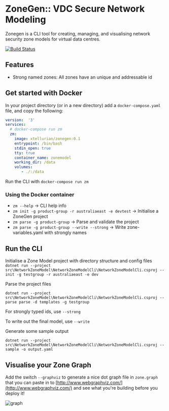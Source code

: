 # ZoneGen:: VDC Secure Network Modeling 
Zonegen is a CLI tool for creating, managing, and visualising network security zone models for virtual data centres.

[![Build Status](https://dev.azure.com/jordownado/zonegen/_apis/build/status/zonegen-CI)](https://dev.azure.com/jordownado/zonegen/_build/latest?definitionId=2)

## Features

* Strong named zones: All zones have an unique and addressable id

## Get started with Docker

In your project directory (or in a new directory) add a `docker-compose.yaml` file, and copy the following:

```yaml
version:  '3'
services:
  # docker-compose run zm
  zm:
    image: xtellurian/zonegen:0.1 
    entrypoint: /bin/bash
    stdin_open: true
    tty: true
    container_name: zonemodel
    working_dir: /data
    volumes:
       - ./:/data
```

Run the CLI with `docker-compose run zm`

### Using the Docker container

* `zm --help` -> CLI help info
* `zm init -g product-group -r australiaeast -e devtest` -> Initialise a ZoneGen project
* `zm parse -g product-group` -> Parse and validate the project
* `zm parse -g product-group --write --strong` -> Write zone-variables.yaml with strongly names


## Run the CLI

Initialise a Zone Model project with directory structure and config files
` dotnet run --project src\NetworkZoneModel\NetworkZoneModelCli\NetworkZoneModelCli.csproj -- init -g testgroup -r australiaeast -e dev`

Parse the project files

`dotnet run --project src\NetworkZoneModel\NetworkZoneModelCli\NetworkZoneModelCli.csproj -- parse parse -d templates -g testgroup`

For strongly typed ids, use `--strong`

To write out the final model, use `--write`


Generate some sample output

`dotnet run --project src\NetworkZoneModel\NetworkZoneModelCli\NetworkZoneModelCli.csproj -- sample -o output.yaml`


## Visualise your Zone Graph

Add the switch `--graphviz` to generate a nice dot graph file in `zone.graph` that you can paste in to [http://www.webgraphviz.com/](http://www.webgraphviz.com/) and see what you're building before you deploy it!

![graph](https://user-images.githubusercontent.com/5225782/47061287-8f4e7100-d21c-11e8-9654-89fa35bcc272.png)
